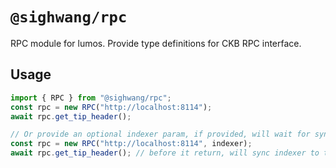 # `@sighwang/rpc`

RPC module for lumos. Provide type definitions for CKB RPC interface.

## Usage

```javascript
import { RPC } from "@sighwang/rpc";
const rpc = new RPC("http://localhost:8114");
await rpc.get_tip_header();

// Or provide an optional indexer param, if provided, will wait for sync after every RPC call.
const rpc = new RPC("http://localhost:8114", indexer);
await rpc.get_tip_header(); // before it return, will sync indexer to tip.
```
